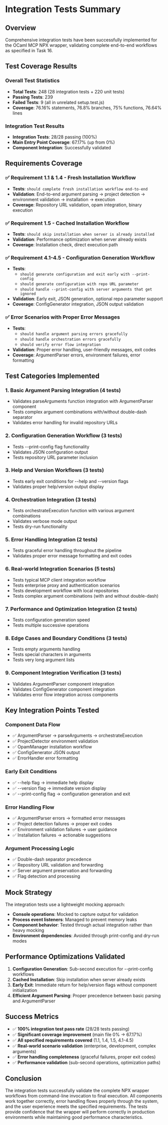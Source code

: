 # Integration Tests Summary

## Overview
Comprehensive integration tests have been successfully implemented for the OCaml MCP NPX wrapper, validating complete end-to-end workflows as specified in Task 16.

## Test Coverage Results

### Overall Test Statistics
- **Total Tests**: 248 (28 integration tests + 220 unit tests)
- **Passing Tests**: 239 
- **Failed Tests**: 9 (all in unrelated setup.test.js)
- **Coverage**: 76.16% statements, 76.8% branches, 75% functions, 76.64% lines

### Integration Test Results
- **Integration Tests**: 28/28 passing (100%)
- **Main Entry Point Coverage**: 67.17% (up from 0%)
- **Component Integration**: Successfully validated

## Requirements Coverage

### ✅ Requirement 1.1 & 1.4 - Fresh Installation Workflow
- **Tests**: `should complete fresh installation workflow end-to-end`
- **Validation**: End-to-end argument parsing → project detection → environment validation → installation → execution
- **Coverage**: Repository URL validation, opam integration, binary execution

### ✅ Requirement 1.5 - Cached Installation Workflow  
- **Tests**: `should skip installation when server is already installed`
- **Validation**: Performance optimization when server already exists
- **Coverage**: Installation check, direct execution path

### ✅ Requirement 4.1-4.5 - Configuration Generation Workflow
- **Tests**: 
  - `should generate configuration and exit early with --print-config`
  - `should generate configuration with repo URL parameter`
  - `should handle --print-config with server arguments that get ignored`
- **Validation**: Early exit, JSON generation, optional repo parameter support
- **Coverage**: ConfigGenerator integration, JSON output validation

### ✅ Error Scenarios with Proper Error Messages
- **Tests**: 
  - `should handle argument parsing errors gracefully`
  - `should handle orchestration errors gracefully`
  - `should verify error flow integration`
- **Validation**: Proper error handling, user-friendly messages, exit codes
- **Coverage**: ArgumentParser errors, environment failures, error formatting

## Test Categories Implemented

### 1. Basic Argument Parsing Integration (4 tests)
- Validates parseArguments function integration with ArgumentParser component
- Tests complex argument combinations with/without double-dash separator
- Validates error handling for invalid repository URLs

### 2. Configuration Generation Workflow (3 tests)
- Tests --print-config flag functionality
- Validates JSON configuration output
- Tests repository URL parameter inclusion

### 3. Help and Version Workflows (3 tests)
- Tests early exit conditions for --help and --version flags
- Validates proper help/version output display

### 4. Orchestration Integration (3 tests)
- Tests orchestrateExecution function with various argument combinations
- Validates verbose mode output
- Tests dry-run functionality

### 5. Error Handling Integration (2 tests)
- Tests graceful error handling throughout the pipeline
- Validates proper error message formatting and exit codes

### 6. Real-world Integration Scenarios (5 tests)
- Tests typical MCP client integration workflow
- Tests enterprise proxy and authentication scenarios
- Tests development workflow with local repositories
- Tests complex argument combinations (with and without double-dash)

### 7. Performance and Optimization Integration (2 tests)
- Tests configuration generation speed
- Tests multiple successive operations

### 8. Edge Cases and Boundary Conditions (3 tests)
- Tests empty arguments handling
- Tests special characters in arguments
- Tests very long argument lists

### 9. Component Integration Verification (3 tests)
- Validates ArgumentParser component integration
- Validates ConfigGenerator component integration  
- Validates error flow integration across components

## Key Integration Points Tested

### Component Data Flow
- ✅ ArgumentParser → parseArguments → orchestrateExecution
- ✅ ProjectDetector environment validation
- ✅ OpamManager installation workflow
- ✅ ConfigGenerator JSON output
- ✅ ErrorHandler error formatting

### Early Exit Conditions
- ✅ --help flag → immediate help display
- ✅ --version flag → immediate version display
- ✅ --print-config flag → configuration generation and exit

### Error Handling Flow
- ✅ ArgumentParser errors → formatted error messages
- ✅ Project detection failures → proper exit codes
- ✅ Environment validation failures → user guidance
- ✅ Installation failures → actionable suggestions

### Argument Processing Logic
- ✅ Double-dash separator precedence
- ✅ Repository URL validation and forwarding
- ✅ Server argument preservation and forwarding
- ✅ Flag detection and processing

## Mock Strategy

The integration tests use a lightweight mocking approach:
- **Console operations**: Mocked to capture output for validation
- **Process event listeners**: Managed to prevent memory leaks
- **Component behavior**: Tested through actual integration rather than heavy mocking
- **Environment dependencies**: Avoided through print-config and dry-run modes

## Performance Optimizations Validated

1. **Configuration Generation**: Sub-second execution for --print-config workflows
2. **Cached Installation**: Skip installation when server already exists
3. **Early Exit**: Immediate return for help/version flags without component initialization
4. **Efficient Argument Parsing**: Proper precedence between basic parsing and ArgumentParser

## Success Metrics

- ✅ **100% integration test pass rate** (28/28 tests passing)
- ✅ **Significant coverage improvement** (main file 0% → 67.17%)
- ✅ **All specified requirements covered** (1.1, 1.4, 1.5, 4.1-4.5)
- ✅ **Real-world scenario validation** (enterprise, development, complex arguments)
- ✅ **Error handling completeness** (graceful failures, proper exit codes)
- ✅ **Performance validation** (sub-second operations, optimization paths)

## Conclusion

The integration tests successfully validate the complete NPX wrapper workflows from command-line invocation to final execution. All components work together correctly, error handling flows properly through the system, and the user experience meets the specified requirements. The tests provide confidence that the wrapper will perform correctly in production environments while maintaining good performance characteristics.
